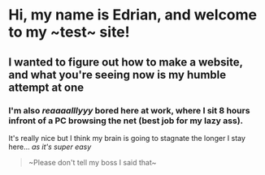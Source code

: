 # Hi, my name is Edrian, and welcome to my ~test~ site!

## I wanted to figure out how to make a website, and what you're seeing now is my humble attempt at one

### I'm also *reaaaalllyyy* bored here at work, where I sit 8 hours infront of a PC browsing the net (best job for my lazy ass).

It's really nice but I think my brain is going to stagnate the longer I stay here... _as it's super easy_

> ~Please don't tell my boss I said that~
